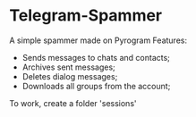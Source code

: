 # Telegram-Spammer
A simple spammer made on Pyrogram
Features:
- Sends messages to chats and contacts;
- Archives sent messages;
- Deletes dialog messages;
- Downloads all groups from the account;

To work, create a folder 'sessions'
